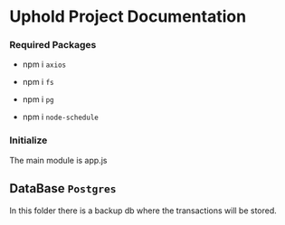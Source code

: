 # Uphold Project Documentation

### Required Packages

- npm i `axios`

- npm i ``fs``

- npm i ``pg``

- npm i ``node-schedule``

### Initialize

The main module is app.js

## DataBase `Postgres`

In this folder there is a backup db where the transactions will be stored.


